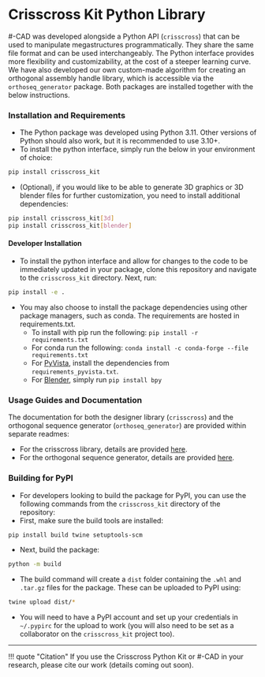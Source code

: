 # Crisscross Kit Python Library
\#-CAD was developed alongside a Python API (`crisscross`) that can be used to manipulate megastructures programmatically.  They share the same file format and can be used interchangeably.  The Python interface provides more flexibility and customizability, at the cost of a steeper learning curve.  We have also developed our own custom-made algorithm for creating an orthogonal assembly handle library, which is accessible via the `orthoseq_generator` package.  Both packages are installed together with the below instructions.

### Installation and Requirements
- The Python package was developed using Python 3.11.  Other versions of Python should also work, but it is recommended to use 3.10+.
- To install the python interface, simply run the below in your environment of choice:

```bash
pip install crisscross_kit
```

- (Optional), if you would like to be able to generate 3D graphics or 3D blender files for further customization, you need to install additional dependencies:

```bash
pip install crisscross_kit[3d]
pip install crisscross_kit[blender]
```
#### Developer Installation
- To install the python interface and allow for changes to the code to be immediately updated in your package, clone this repository and navigate to the `crisscross_kit` directory.  Next, run:
```bash
pip install -e .
```
- You may also choose to install the package dependencies using other package managers, such as conda.  The requirements are hosted in requirements.txt.  
  - To install with pip run the following: `pip install -r requirements.txt`
  - For conda run the following: `conda install -c conda-forge --file requirements.txt`
  - For [PyVista](https://pyvista.org), install the dependencies from `requirements_pyvista.txt`.
  - For [Blender](https://www.blender.org), simply run `pip install bpy`
  
### Usage Guides and Documentation

The documentation for both the designer library (`crisscross`) and the orthogonal sequence generator (`orthoseq_generator`) are provided within separate readmes:

- For the crisscross library, details are provided [here](https://github.com/mattaq31/Crisscross-Design/blob/main/crisscross_kit/crisscross/README.md).
- For the orthogonal sequence generator, details are provided [here](https://github.com/mattaq31/Crisscross-Design/blob/main/crisscross_kit/orthoseq_generator/README.md).

### Building for PyPI
- For developers looking to build the package for PyPI, you can use the following commands from the `crisscross_kit` directory of the repository:
- First, make sure the build tools are installed:
```bash
pip install build twine setuptools-scm
```
- Next, build the package:
```bash
python -m build
```
- The build command will create a `dist` folder containing the `.whl` and `.tar.gz` files for the package. These can be uploaded to PyPI using:
```bash
twine upload dist/*
```
- You will need to have a PyPI account and set up your credentials in `~/.pypirc` for the upload to work (you will also need to be set as a collaborator on the `crisscross_kit` project too).
---

!!! quote "Citation"
    If you use the Crisscross Python Kit or #-CAD in your research, please cite our work (details coming out soon).
